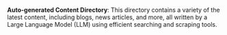 **Auto-generated Content Directory**:
This directory contains a variety of the latest content, including blogs, news articles, and more, all written by a Large Language Model (LLM) using efficient searching and scraping tools.

